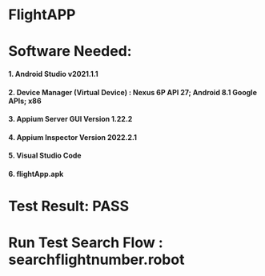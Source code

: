 # FlightAPP
# Software Needed:
#### 1. Android Studio v2021.1.1
#### 2. Device Manager (Virtual Device) : Nexus 6P API 27; Android 8.1 Google APIs; x86
#### 3. Appium Server GUI Version 1.22.2
#### 4. Appium Inspector Version 2022.2.1
#### 5. Visual Studio Code
#### 6. flightApp.apk
#
# Test Result: PASS
# Run Test Search Flow : searchflightnumber.robot
